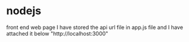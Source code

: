 # nodejs
front end web page
I have stored the api url file in app.js file and I have attached it below
"http://localhost:3000"

